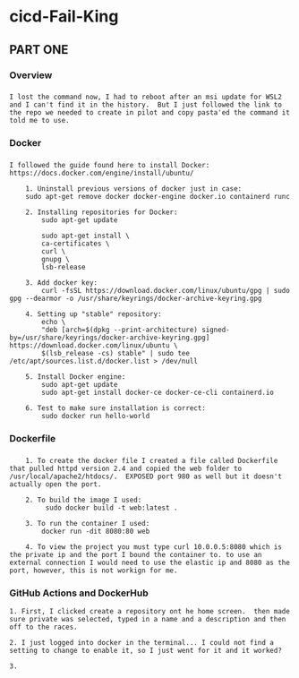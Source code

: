 # cicd-Fail-King

## PART ONE

### Overview

###
    I lost the command now, I had to reboot after an msi update for WSL2 and I can't find it in the history.  But I just followed the link to the repo we needed to create in pilot and copy pasta'ed the command it told me to use.
###


### Docker

###
    I followed the guide found here to install Docker: https://docs.docker.com/engine/install/ubuntu/

        1. Uninstall previous versions of docker just in case:
        sudo apt-get remove docker docker-engine docker.io containerd runc
        
        2. Installing repositories for Docker:
            sudo apt-get update
            
            sudo apt-get install \
            ca-certificates \
            curl \
            gnupg \
            lsb-release

        3. Add docker key:
            curl -fsSL https://download.docker.com/linux/ubuntu/gpg | sudo gpg --dearmor -o /usr/share/keyrings/docker-archive-keyring.gpg

        4. Setting up "stable" repository:
            echo \
            "deb [arch=$(dpkg --print-architecture) signed-by=/usr/share/keyrings/docker-archive-keyring.gpg] https://download.docker.com/linux/ubuntu \
            $(lsb_release -cs) stable" | sudo tee /etc/apt/sources.list.d/docker.list > /dev/null

        5. Install Docker engine:
            sudo apt-get update
            sudo apt-get install docker-ce docker-ce-cli containerd.io
        
        6. Test to make sure installation is correct:
            sudo docker run hello-world
###

### Dockerfile

###
        1. To create the docker file I created a file called Dockerfile that pulled httpd version 2.4 and copied the web folder to /usr/local/apache2/htdocs/.  EXPOSED port 980 as well but it doesn't actually open the port.

        2. To build the image I used:
             sudo docker build -t web:latest .

        3. To run the container I used:
            docker run -dit 8080:80 web

        4. To view the project you must type curl 10.0.0.5:8080 which is the private ip and the port I bound the container to. to use an external connection I would need to use the elastic ip and 8080 as the port, however, this is not workign for me.

### GitHub Actions and DockerHub
    
    1. First, I clicked create a repository ont he home screen.  then made sure private was selected, typed in a name and a description and then off to the races.

    2. I just logged into docker in the terminal... I could not find a setting to change to enable it, so I just went for it and it worked?

    3.  